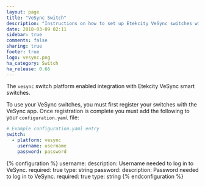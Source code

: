 ```yaml
---
layout: page
title: "VeSync Switch"
description: "Instructions on how to set up Etekcity VeSync switches within Home Assistant."
date: 2018-03-09 02:11
sidebar: true
comments: false
sharing: true
footer: true
logo: vesync.png
ha_category: Switch
ha_release: 0.66
---
```


The `vesync` switch platform enabled integration with Etekcity VeSync smart switches.

To use your VeSync switches, you must first register your switches with the VeSync app. Once registration is complete you must add the following to your `configuration.yaml` file:

```yaml
# Example configuration.yaml entry
switch:
  - platform: vesync
    username: username
    password: password
```

{% configuration %}
username:
  description: Username needed to log in to VeSync.
  required: true
  type: string
password:
  description: Password needed to log in to VeSync.
  required: true
  type: string
{% endconfiguration %}
